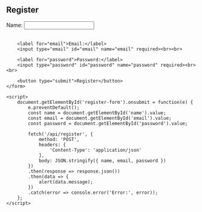 <!DOCTYPE html>
<html lang="en">
<head>
    <meta charset="UTF-8">
    <meta name="viewport" content="width=device-width, initial-scale=1.0">
    <title>User Registration</title>
</head>
<body>
    <h2>Register</h2>
    <form id="register-form">
        <label for="name">Name:</label>
        <input type="text" id="name" name="name" required><br><br>
        
        <label for="email">Email:</label>
        <input type="email" id="email" name="email" required><br><br>
        
        <label for="password">Password:</label>
        <input type="password" id="password" name="password" required><br><br>
        
        <button type="submit">Register</button>
    </form>

    <script>
        document.getElementById('register-form').onsubmit = function(e) {
            e.preventDefault();
            const name = document.getElementById('name').value;
            const email = document.getElementById('email').value;
            const password = document.getElementById('password').value;

            fetch('/api/register', {
                method: 'POST',
                headers: {
                    'Content-Type': 'application/json'
                },
                body: JSON.stringify({ name, email, password })
            })
            .then(response => response.json())
            .then(data => {
                alert(data.message);
            })
            .catch(error => console.error('Error:', error));
        };
    </script>
</body>
</html>

